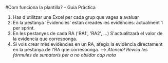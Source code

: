#Com funciona la plantilla? - Guia Pràctica

1. Has d'utilitzar una Excel per cada grup que vages a avaluar
2. En la pestanya 'Evidencies' estan creades les evidències: actualment 1 per sprint.
3. En les pestanyes de cada RA ('RA1', 'RA2', ...) S'actualitzarà el valor de la evidència que corresponga.
4. Si vols crear més evidències en un RA, afegix la evidència directament en la pestanya de l'RA que corresponga. --> *Atenció! Revisa les fórmules de sumatoris per a no oblidar cap nota*

